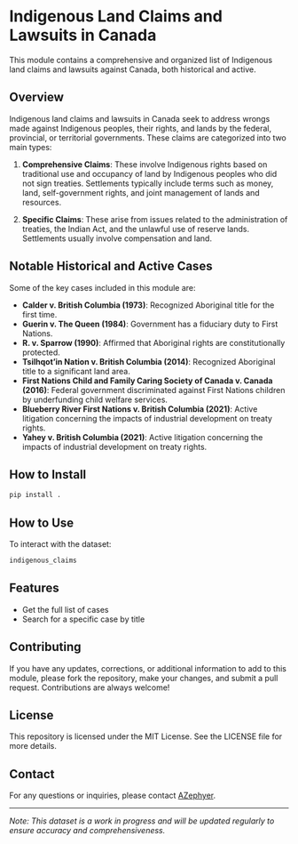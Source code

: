 
# Indigenous Land Claims and Lawsuits in Canada

This module contains a comprehensive and organized list of Indigenous land claims and lawsuits against Canada, both historical and active.

## Overview

Indigenous land claims and lawsuits in Canada seek to address wrongs made against Indigenous peoples, their rights, and lands by the federal, provincial, or territorial governments. These claims are categorized into two main types:

1. **Comprehensive Claims**: These involve Indigenous rights based on traditional use and occupancy of land by Indigenous peoples who did not sign treaties. Settlements typically include terms such as money, land, self-government rights, and joint management of lands and resources.

2. **Specific Claims**: These arise from issues related to the administration of treaties, the Indian Act, and the unlawful use of reserve lands. Settlements usually involve compensation and land.

## Notable Historical and Active Cases

Some of the key cases included in this module are:
- **Calder v. British Columbia (1973)**: Recognized Aboriginal title for the first time.
- **Guerin v. The Queen (1984)**: Government has a fiduciary duty to First Nations.
- **R. v. Sparrow (1990)**: Affirmed that Aboriginal rights are constitutionally protected.
- **Tsilhqot’in Nation v. British Columbia (2014)**: Recognized Aboriginal title to a significant land area.
- **First Nations Child and Family Caring Society of Canada v. Canada (2016)**: Federal government discriminated against First Nations children by underfunding child welfare services.
- **Blueberry River First Nations v. British Columbia (2021)**: Active litigation concerning the impacts of industrial development on treaty rights.
- **Yahey v. British Columbia (2021)**: Active litigation concerning the impacts of industrial development on treaty rights.

## How to Install

```bash
pip install .
```

## How to Use

To interact with the dataset:

```bash
indigenous_claims
```

## Features

- Get the full list of cases
- Search for a specific case by title

## Contributing

If you have any updates, corrections, or additional information to add to this module, please fork the repository, make your changes, and submit a pull request. Contributions are always welcome!

## License

This repository is licensed under the MIT License. See the LICENSE file for more details.

## Contact

For any questions or inquiries, please contact [AZephyer](https://github.com/AZephyer).

---

*Note: This dataset is a work in progress and will be updated regularly to ensure accuracy and comprehensiveness.*
